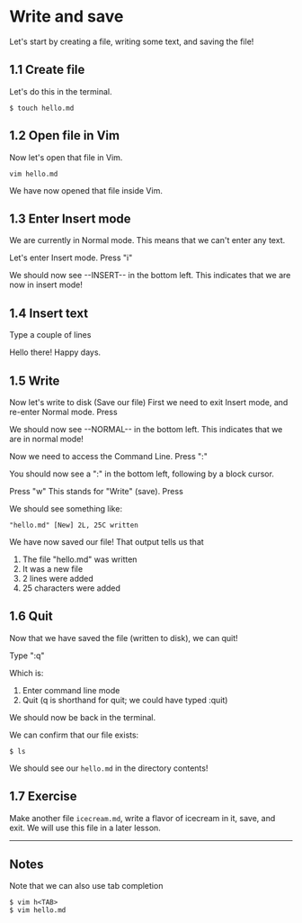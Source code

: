 # Write and save

Let's start by creating a file, writing some text, and saving the file!

## 1.1 Create file
Let's do this in the terminal.

```
$ touch hello.md
```

## 1.2 Open file in Vim
Now let's open that file in Vim.

```
vim hello.md
```

We have now opened that file inside Vim.


## 1.3 Enter Insert mode
We are currently in Normal mode.
This means that we can't enter any text.

Let's enter Insert mode.
Press "i"

We should now see --INSERT-- in the bottom left.
This indicates that we are now in insert mode!


## 1.4 Insert text
Type a couple of lines

Hello there!
Happy days.

## 1.5 Write
Now let's write to disk (Save our file)
First we need to exit Insert mode, and re-enter Normal mode.
Press <ESC>

We should now see --NORMAL-- in the bottom left.
This indicates that we are in normal mode!

Now we need to access the Command Line.
Press ":"

You should now see a ":" in the bottom left, following by a block cursor.

Press "w"
This stands for "Write" (save).
Press <CR>

We should see something like:
```
"hello.md" [New] 2L, 25C written
```

We have now saved our file!
That output tells us that
1. The file "hello.md" was written
2. It was a new file
3. 2 lines were added
4. 25 characters were added

## 1.6 Quit
Now that we have saved the file (written to disk), we can quit!

Type ":q"

Which is:
1. Enter command line mode
2. Quit (q is shorthand for quit; we could have typed :quit)

We should now be back in the terminal.

We can confirm that our file exists:
```
$ ls
```

We should see our `hello.md` in the directory contents!

## 1.7 Exercise
Make another file `icecream.md`, write a flavor of icecream in it, save, and
exit.
We will use this file in a later lesson.

--------------------------------------------------------------------------------
## Notes
Note that we can also use tab completion
```
$ vim h<TAB>
$ vim hello.md
```
